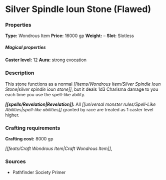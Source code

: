﻿---
Title: "Silver Spindle Ioun Stone (Flawed)"
Type: "Wondrous Item"
Price: "16000 gp"
Weight: "–"
Slot: "Slotless"
Caster level: "12"
Aura: "strong evocation"
Description: |
  "This stone functions as a normal _silver spindle ioun stone_, but it deals 1d3 Charisma damage to you each time you use the spell-like ability.
  **Revelation:** All spell-like abilities granted by race are treated as 1 caster level higher."
Crafting cost: "8000 gp"
Sources: "['Pathfinder Society Primer']"
---

# Silver Spindle Ioun Stone (Flawed)

### Properties

**Type:** Wondrous Item **Price:** 16000 gp **Weight:** – **Slot:** Slotless

##### Magical properties

**Caster level:** 12 **Aura:** strong evocation

### Description

This stone functions as a normal _[[items/Wondrous Item/Silver Spindle Ioun Stone|silver spindle ioun stone]]_, but it deals 1d3 Charisma damage to you each time you use the spell-like ability.

**_[[spells/Revelation|Revelation]]_:** All _[[universal monster rules/Spell-Like Abilities|spell-like abilities]]_ granted by race are treated as 1 caster level higher.

### Crafting requirements

**Crafting cost:** 8000 gp

_[[feats/Craft Wondrous Item|Craft Wondrous Item]]_,

### Sources

* Pathfinder Society Primer